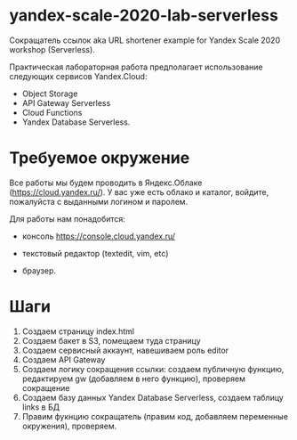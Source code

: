 # yandex-scale-2020-lab-serverless
Сокращатель ссылок aka URL shortener example for Yandex Scale 2020 workshop (Serverless).


Практическая лабораторная работа предполагает использование следующих сервисов Yandex.Cloud:
* Object Storage
* API Gateway Serverless
* Cloud Functions
* Yandex Database Serverless.


# Требуемое окружение

Все работы мы будем проводить в Яндекс.Облаке (https://cloud.yandex.ru/).
У вас уже есть облако и каталог, войдите, пожалуйста с выданными логином и паролем.



Для работы нам понадобится:

* консоль https://console.cloud.yandex.ru/

* текстовый редактор (textedit, vim, etc)

* браузер.


# Шаги 
1. Создаем страницу index.html 
2. Создаем бакет в S3, помещаем туда страницу
3. Создаем сервисный аккаунт, навешиваем роль editor
4. Создаем API Gateway
5. Создаем логику сокращения ссылки: создаем публичную функцию, редактируем gw (добавляем в него функцию), проверяем сокращение
6. Создаем базу данных Yandex Database Serverless, создаем таблицу links в БД
7. Правим фукнцию сокращатель (правим код, добавляем переменные окружения), проверяем.

